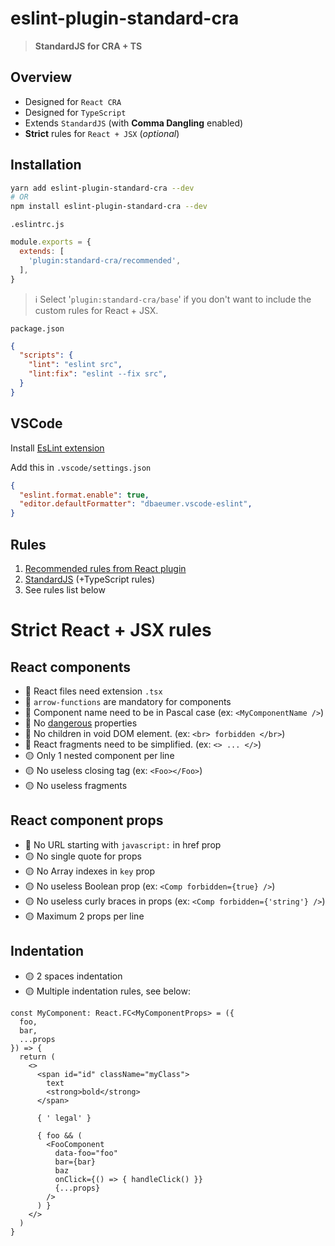# eslint-plugin-standard-cra
> **StandardJS for CRA + TS**

## Overview
- Designed for `React CRA`
- Designed for `TypeScript`
- Extends `StandardJS` (with **Comma Dangling** enabled)
- **Strict** rules for `React + JSX` (*optional*)

## Installation

```bash
yarn add eslint-plugin-standard-cra --dev
# OR
npm install eslint-plugin-standard-cra --dev
```

`.eslintrc.js`

```javascript
module.exports = {
  extends: [
    'plugin:standard-cra/recommended',
  ],
}
```
> ℹ Select '`plugin:standard-cra/base`' if you don't want to include the custom rules for React + JSX.

`package.json`
```json
{
  "scripts": {
    "lint": "eslint src",
    "lint:fix": "eslint --fix src",
  }
}
```

## VSCode
Install [EsLint extension](https://marketplace.visualstudio.com/items?itemName=dbaeumer.vscode-eslint)

Add this in `.vscode/settings.json`
```json
{
  "eslint.format.enable": true,
  "editor.defaultFormatter": "dbaeumer.vscode-eslint",
}
```

## Rules

1) [Recommended rules from React plugin](https://github.com/yannickcr/eslint-plugin-react#list-of-supported-rules)
2) [StandardJS](https://standardjs.com/) (+TypeScript rules)
3) See rules list below

# Strict React + JSX rules

## React components
- 🔴 React files need extension `.tsx`
- 🔴 `arrow-functions` are mandatory for components
- 🔴 Component name need to be in Pascal case (ex: `<MyComponentName />`)
- 🔴 No [dangerous](https://reactjs.org/docs/dom-elements.html)  properties
- 🔴 No children in void DOM element. (ex: `<br> forbidden </br>`)
- 🔴 React fragments need to be simplified. (ex: `<> ... </>`)
- 🟡 Only 1 nested component per line
- 🟡 No useless closing tag (ex: `<Foo></Foo>`)
- 🟡 No useless fragments

## React component props
- 🔴 No URL starting with `javascript:` in href prop
- 🟡 No single quote for props
- 🟡 No Array indexes in `key` prop
- 🟡 No useless Boolean prop (ex: `<Comp forbidden={true} />`)
- 🟡 No useless curly braces in props (ex: `<Comp forbidden={'string'} />`)
- 🟡 Maximum 2 props per line

## Indentation
- 🟡 2 spaces indentation
- 🟡 Multiple indentation rules, see below:

```tsx
const MyComponent: React.FC<MyComponentProps> = ({
  foo,
  bar,
  ...props
}) => {
  return (
    <>
      <span id="id" className="myClass">
        text
        <strong>bold</strong>
      </span>

      { ' legal' }

      { foo && (
        <FooComponent
          data-foo="foo"
          bar={bar}
          baz
          onClick={() => { handleClick() }}
          {...props}
        />
      ) }
    </>
  )
}
```